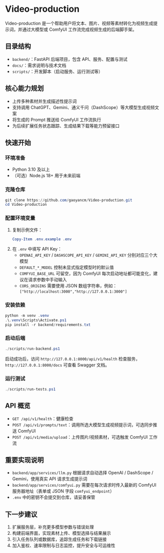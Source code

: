 ﻿# Video-production

Video-production 是一个帮助用户将文本、图片、视频等素材转化为视频生成提示词，并通过大模型或 ComfyUI 工作流完成视频生成的后端脚手架。

## 目录结构
- `backend/`：FastAPI 后端项目，包含 API、服务、配置与测试
- `docs/`：需求说明与技术文档
- `scripts/`：开发脚本（启动服务、运行测试等）

## 核心能力规划
- 上传多种素材并生成描述性提示词
- 支持调用 ChatGPT、Gemini、通义千问（DashScope）等大模型生成视频文案
- 将生成的 Prompt 推送给 ComfyUI 工作流执行
- 为后续扩展任务状态跟踪、生成结果下载等能力预留接口

## 快速开始
### 环境准备
- Python 3.10 及以上
- （可选）Node.js 18+ 用于未来前端

### 克隆仓库
```powershell
git clone https://github.com/gaoyancm/Video-production.git
cd Video-production
```

### 配置环境变量
1. 复制示例文件：
   ```powershell
   Copy-Item .env.example .env
   ```
2. 在 `.env` 中填写 API Key：
   - `OPENAI_API_KEY` / `DASHSCOPE_API_KEY` / `GEMINI_API_KEY` 分别对应三个大模型
   - `DEFAULT_*_MODEL` 控制未显式指定模型时的默认值
   - `COMFYUI_BASE_URL` 可留空，因为 ComfyUI 每次启动地址都可能变化，建议在请求参数中手动输入
   - `CORS_ORIGINS` 需要使用 JSON 数组字符串，例如：`["http://localhost:3000","http://127.0.0.1:3000"]`

### 安装依赖
```powershell
python -m venv .venv
.\.venv\Scripts\Activate.ps1
pip install -r backend/requirements.txt
```

### 启动后端
```powershell
./scripts/run-backend.ps1
```
启动成功后，访问 `http://127.0.0.1:8000/api/v1/health` 检查服务，`http://127.0.0.1:8000/docs` 可查看 Swagger 文档。

### 运行测试
```powershell
./scripts/run-tests.ps1
```

## API 概览
- `GET /api/v1/health`：健康检查
- `POST /api/v1/prompts/text`：调用所选大模型生成视频提示词，可选同步推送 ComfyUI
- `POST /api/v1/media/upload`：上传图片/视频素材，可选触发 ComfyUI 工作流

## 重要实现说明
- `backend/app/services/llm.py` 根据请求自动选择 OpenAI / DashScope / Gemini，使用真实 API 请求生成提示词
- `backend/app/services/comfyui.py` 需要在每次请求时传入最新的 ComfyUI 服务器地址（表单或 JSON 字段 `comfyui_endpoint`）
- `.env` 中的密钥不会提交到仓库，请妥善保管

## 下一步建议
1. 扩展服务层，补充更多模型参数与错误处理
2. 构建前端界面，实现素材上传、模型选择与结果展示
3. 引入任务队列或数据库，追踪生成任务和下载链接
4. 加入鉴权、速率限制与日志监控，提升安全与可运维性
